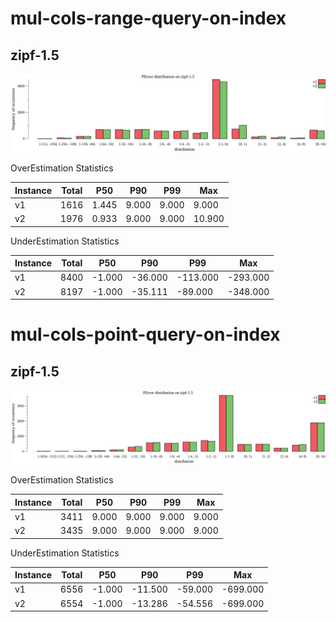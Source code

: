 # mul-cols-range-query-on-index
## zipf-1.5
![pic](mul-cols-range-query-on-index-zipf-1.5-bar.png)

OverEstimation Statistics

| Instance | Total | P50 | P90 | P99 | Max |
| ---- | ---- | ---- | ---- | ---- | ---- |
| v1 | 1616 | 1.445 | 9.000 | 9.000 | 9.000 |
| v2 | 1976 | 0.933 | 9.000 | 9.000 | 10.900 |

UnderEstimation Statistics

| Instance | Total | P50 | P90 | P99 | Max |
| ---- | ---- | ---- | ---- | ---- | ---- |
| v1 | 8400 | -1.000 | -36.000 | -113.000 | -293.000 |
| v2 | 8197 | -1.000 | -35.111 | -89.000 | -348.000 |

# mul-cols-point-query-on-index
## zipf-1.5
![pic](mul-cols-point-query-on-index-zipf-1.5-bar.png)

OverEstimation Statistics

| Instance | Total | P50 | P90 | P99 | Max |
| ---- | ---- | ---- | ---- | ---- | ---- |
| v1 | 3411 | 9.000 | 9.000 | 9.000 | 9.000 |
| v2 | 3435 | 9.000 | 9.000 | 9.000 | 9.000 |

UnderEstimation Statistics

| Instance | Total | P50 | P90 | P99 | Max |
| ---- | ---- | ---- | ---- | ---- | ---- |
| v1 | 6556 | -1.000 | -11.500 | -59.000 | -699.000 |
| v2 | 6554 | -1.000 | -13.286 | -54.556 | -699.000 |

